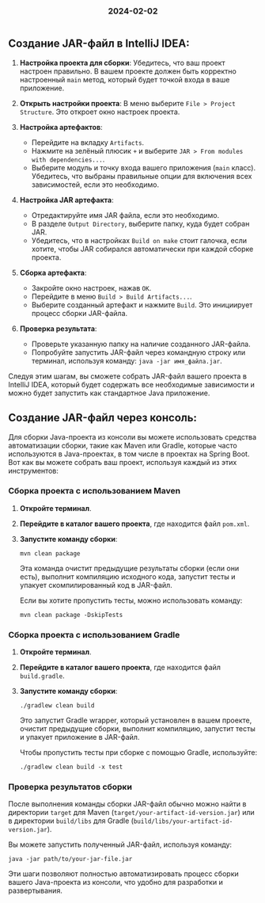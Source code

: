 <h3 style="text-align: center; padding-bottom: 14px">2024-02-02</h3>


## Создание JAR-файл в IntelliJ IDEA:

1. **Настройка проекта для сборки**: Убедитесь, что ваш проект настроен правильно. В вашем проекте должен быть корректно настроенный `main` метод, который будет точкой входа в ваше приложение.

2. **Открыть настройки проекта**: В меню выберите `File > Project Structure`. Это откроет окно настроек проекта.

3. **Настройка артефактов**:
    - Перейдите на вкладку `Artifacts`.
    - Нажмите на зелёный плюсик `+` и выберите `JAR > From modules with dependencies...`.
    - Выберите модуль и точку входа вашего приложения (`main` класс). Убедитесь, что выбраны правильные опции для включения всех зависимостей, если это необходимо.

4. **Настройка JAR артефакта**:
    - Отредактируйте имя JAR файла, если это необходимо.
    - В разделе `Output Directory`, выберите папку, куда будет собран JAR.
    - Убедитесь, что в настройках `Build on make` стоит галочка, если хотите, чтобы JAR собирался автоматически при каждой сборке проекта.

5. **Сборка артефакта**:
    - Закройте окно настроек, нажав `OK`.
    - Перейдите в меню `Build > Build Artifacts...`.
    - Выберите созданный артефакт и нажмите `Build`. Это инициирует процесс сборки JAR-файла.

6. **Проверка результата**:
    - Проверьте указанную папку на наличие созданного JAR-файла.
    - Попробуйте запустить JAR-файл через командную строку или терминал, используя команду: `java -jar имя_файла.jar`.

Следуя этим шагам, вы сможете собрать JAR-файл вашего проекта в IntelliJ IDEA, который будет содержать все необходимые зависимости и можно будет запустить как стандартное Java приложение.

## Создание JAR-файл через консоль:

Для сборки Java-проекта из консоли вы можете использовать средства автоматизации сборки, такие как Maven или Gradle, которые часто используются в Java-проектах, в том числе в проектах на Spring Boot.
Вот как вы можете собрать ваш проект, используя каждый из этих инструментов:

### Сборка проекта с использованием Maven

1. **Откройте терминал**.
2. **Перейдите в каталог вашего проекта**, где находится файл `pom.xml`.
3. **Запустите команду сборки**:
   ```
   mvn clean package
   ```
   Эта команда очистит предыдущие результаты сборки (если они есть), выполнит компиляцию исходного кода, запустит тесты и упакует скомпилированный код в JAR-файл.

   Если вы хотите пропустить тесты, можно использовать команду:
   ```
   mvn clean package -DskipTests
   ```

### Сборка проекта с использованием Gradle

1. **Откройте терминал**.
2. **Перейдите в каталог вашего проекта**, где находится файл `build.gradle`.
3. **Запустите команду сборки**:
   ```
   ./gradlew clean build
   ```
   Это запустит Gradle wrapper, который установлен в вашем проекте, очистит предыдущие сборки, выполнит компиляцию, запустит тесты и упакует приложение в JAR-файл.

   Чтобы пропустить тесты при сборке с помощью Gradle, используйте:
   ```
   ./gradlew clean build -x test
   ```

### Проверка результатов сборки

После выполнения команды сборки JAR-файл обычно можно найти в директории `target` для Maven (`target/your-artifact-id-version.jar`) или в директории `build/libs` для Gradle (`build/libs/your-artifact-id-version.jar`).

Вы можете запустить полученный JAR-файл, используя команду:

```
java -jar path/to/your-jar-file.jar
```


Эти шаги позволяют полностью автоматизировать процесс сборки вашего Java-проекта из консоли, что удобно для разработки и развертывания.

